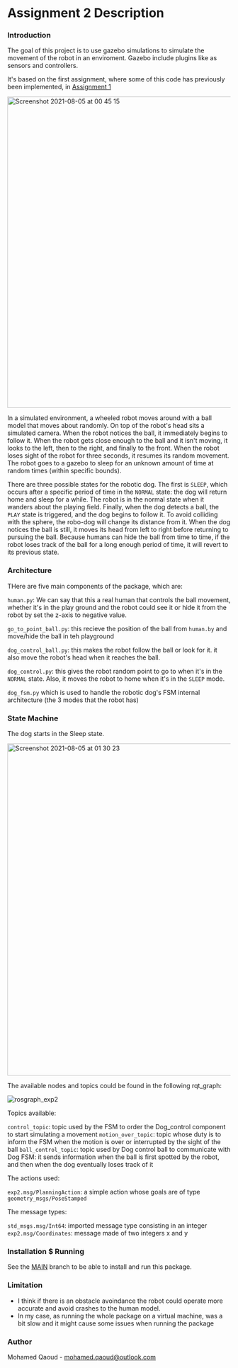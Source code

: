 # Assignment 2 Description

### Introduction

The goal of this project is to use gazebo simulations to simulate the movement of the robot in an enviroment. Gazebo include plugins like as sensors and controllers.

It's based on the first assignment, where some of this code has previously been implemented, in [Assignment 1](https://github.com/Qaoud/exp_rob)

<img width="703" alt="Screenshot 2021-08-05 at 00 45 15" src="https://user-images.githubusercontent.com/23742278/128265628-c2ed8c2d-56f8-4765-93b7-1bfe8ee6ba49.png">

In a simulated environment, a wheeled robot moves around with a ball model that moves about randomly. On top of the robot's head sits a simulated camera. When the robot notices the ball, it immediately begins to follow it. When the robot gets close enough to the ball and it isn't moving, it looks to the left, then to the right, and finally to the front. When the robot loses sight of the robot for three seconds, it resumes its random movement. The robot goes to a gazebo to sleep for an unknown amount of time at random times (within specific bounds).

There are three possible states for the robotic dog. The first is `SLEEP`, which occurs after a specific period of time in the `NORMAL` state: the dog will return home and sleep for a while. The robot is in the normal state when it wanders about the playing field. Finally, when the dog detects a ball, the `PLAY` state is triggered, and the dog begins to follow it. To avoid colliding with the sphere, the robo-dog will change its distance from it. When the dog notices the ball is still, it moves its head from left to right before returning to pursuing the ball. Because humans can hide the ball from time to time, if the robot loses track of the ball for a long enough period of time, it will revert to its previous state.

### Architecture

THere are five main components of the package, which are:

`human.py`: We can say that this a real human that controls the ball movement, whether it's in the play ground and the robot could see it or hide it from the robot by set the z-axis to negative value.

`go_to_point_ball.py`: this recieve the position of the ball from `human.by` and move/hide the ball in teh playground

`dog_control_ball.py`: this makes the robot follow the ball or look for it. it also move the robot's head when it reaches the ball.

`dog_control.py`: this gives the robot random point to go to when it's in the `NORMAL` state. Also, it moves the robot to home when it's in the `SLEEP` mode.

`dog_fsm.py` which is used to handle the robotic dog's FSM internal architecture (the 3 modes that the robot has)

### State Machine

The dog starts in the Sleep state.

<img width="750" alt="Screenshot 2021-08-05 at 01 30 23" src="https://user-images.githubusercontent.com/23742278/128268471-76f55aa8-2fff-4ec0-8bda-20181a083264.png">

The available nodes and topics could be found in the following rqt_graph:

![rosgraph_exp2](https://user-images.githubusercontent.com/23742278/128283114-c10bff60-a6d6-4c53-97e1-2f2519fc027e.png)


Topics available:

`control_topic`: topic used by the FSM to order the Dog_control component to start simulating a movement
`motion_over_topic`: topic whose duty is to inform the FSM when the motion is over or interrupted by the sight of the ball
`ball_control_topic`: topic used by Dog control ball to communicate with Dog FSM: it sends information when the ball is first spotted by the robot, and then when the dog eventually loses track of it

The actions used:

`exp2.msg/PlanningAction`: a simple action whose goals are of type `geometry_msgs/PoseStamped`

The message types:

`std_msgs.msg/Int64`: imported message type consisting in an integer
`exp2.msg/Coordinates`: message made of two integers x and y

### Installation $ Running

See the [MAIN](https://github.com/Qaoud/EXP-ROB_ASSIGNMENT_2-3) branch to be able to install and run this package.

### Limitation

* I think if there is an obstacle avoindance the robot could operate more accurate and avoid crashes to the human model.
* In my case, as running the whole package on a virtual machine, was a bit slow and it might cause some issues when running the package

### Author
Mohamed Qaoud - mohamed.qaoud@outlook.com



